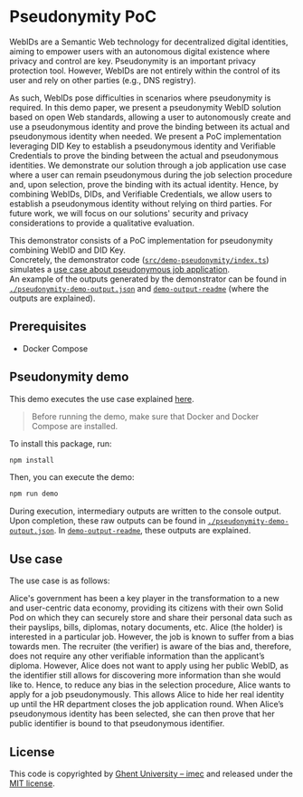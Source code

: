 <!-- omit in toc -->

# Pseudonymity PoC

WebIDs are a Semantic Web technology for decentralized digital identities,
aiming to empower users with an autonomous digital
existence where privacy and control are key.
Pseudonymity is an important privacy protection tool.
However, WebIDs are not entirely within the control of its user and rely on other parties (e.g., DNS registry).

As such, WebIDs pose difficulties in scenarios where pseudonymity is required.
In this demo paper, we present a pseudonymity WebID solution based on open Web standards, allowing a user to autonomously create and use a pseudonymous identity and prove the binding between its actual and pseudonymous identity when needed.
We present a PoC implementation leveraging DID Key to establish a pseudonymous identity and Verifiable Credentials to prove the binding between the actual and pseudonymous identities.
We demonstrate our solution through a job application use case where a user can remain pseudonymous during the job selection procedure and, upon selection, prove the binding with its actual identity.
Hence, by combining WebIDs, DIDs, and Verifiable Credentials, we allow users to establish a pseudonymous identity without relying on third parties.
For future work, we will focus on our solutions' security and privacy considerations to provide a qualitative evaluation.


This demonstrator consists of a PoC implementation for pseudonymity combining WebID and DID Key.\
Concretely, the demonstrator code ([`src/demo-pseudonymity/index.ts`](src/demo-pseudonymity/index.ts)) simulates a [use case about pseudonymous job application](#use-case).\
An example of the outputs generated by the demonstrator can be found in [`./pseudonymity-demo-output.json`](./pseudonymity-demo-output.json) and 
[`demo-output-readme`](demo-output-readme.md) (where the outputs are explained).


## Prerequisites

- Docker Compose

## Pseudonymity demo

This demo executes the use case explained [here](#use-case).

> Before running the demo,
make sure that Docker and Docker Compose are installed.

To install this package, run:

```bash
npm install
```

Then, you can execute the demo:

```bash
npm run demo
```

During execution, intermediary outputs are written to the console output.
Upon completion, these raw outputs can be found in [`./pseudonymity-demo-output.json`](./pseudonymity-demo-output.json).
In [`demo-output-readme`](demo-output-readme.md), these outputs are explained.


## Use case

The use case is as follows:

Alice's government
has been a key player in the transformation to a new and user-centric data economy,
providing its citizens with their own Solid Pod on which they can securely store and share their personal data such as their payslips, bills, diplomas, notary documents, etc.
Alice (the holder) is interested in a particular job.
However, the job is known to suffer from a bias towards men.
The recruiter (the verifier) is aware of the bias and, therefore, does not require any other verifiable information than the applicant’s diploma.
However, Alice does not want to apply using her public WebID,
as the identifier still allows for discovering more information than she would like to.
Hence, to reduce any bias in the selection procedure, Alice wants to apply for a job pseudonymously.
This allows Alice to hide her real identity up until the HR department closes the job application round.
When Alice’s pseudonymous identity has been selected, she can then prove that her public identifier is bound to that pseudonymous identifier.


## License

This code is copyrighted by [Ghent University – imec](http://idlab.ugent.be/)
and released under the [MIT license](http://opensource.org/licenses/MIT).
